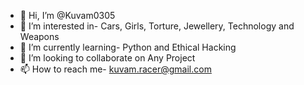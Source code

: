 - 👋 Hi, I’m @Kuvam0305
- 👀 I’m interested in-  Cars, Girls, Torture, Jewellery, Technology and Weapons
- 🌱 I’m currently learning- Python and Ethical Hacking
- 💞️ I’m looking to collaborate on Any Project
- 📫 How to reach me- kuvam.racer@gmail.com

<!---
Kuvam0305/Kuvam0305 is a ✨ special ✨ repository because its `README.md` (this file) appears on your GitHub profile.
You can click the Preview link to take a look at your changes.
--->
